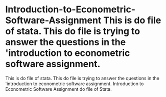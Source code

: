 Introduction-to-Econometric-Software-Assignment
This is do file of stata. This do file is trying to answer the questions in the 'introduction to econometric software assignment. 
===============================================
This is do file of stata. This do file is trying to answer the questions in the 'introduction to econometric software assignment. 
Introduction to Econometric Software Assignment do file of Stata.
